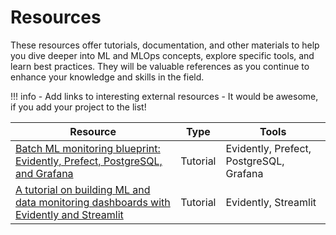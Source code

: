# Resources

These resources offer tutorials, documentation, and other materials to help you dive deeper into ML and MLOps concepts, explore specific tools, and learn best practices. They will be valuable references as you continue to enhance your knowledge and skills in the field.

!!! info
    - Add links to interesting external resources
    - It would be awesome, if you add your project to the list!


| Resource                                                                       | Type     | Tools                                            |
|--------------------------------------------------------------------------------|----------|--------------------------------------------------|
| [Batch ML monitoring blueprint: Evidently, Prefect, PostgreSQL, and Grafana](https://www.evidentlyai.com/blog/batch-ml-monitoring-architecture) | Tutorial | Evidently, Prefect, PostgreSQL, Grafana |
| [A tutorial on building ML and data monitoring dashboards with Evidently and Streamlit](https://www.evidentlyai.com/blog/ml-model-monitoring-dashboard-tutorial)                                | Tutorial | Evidently, Streamlit |

